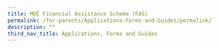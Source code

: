 ```yaml
---
title: MOE Financial Assistance Scheme (FAS)
permalink: /for-parents/Applications-Forms-and-Guides/permalink/
description: ""
third_nav_title: Applications, Forms and Guides
---
```


